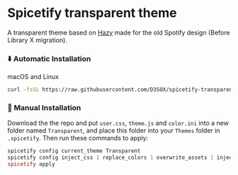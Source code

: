 # Spicetify transparent theme

A transparent theme based on <a href="https://github.com/Astromations/Hazy">Hazy</a> made for the old Spotify design (Before Library X migration).
    
### ⬇️ Automatic Installation

macOS and Linux

```bash
curl -fsSL https://raw.githubusercontent.com/D3SOX/spicetify-transparent/master/install.sh | sh
```    
    
### 📃 Manual Installation

Download the the repo and put `user.css`, `theme.js` and `color.ini` into a new folder named `Transparent`, and place this folder into your `Themes` folder in `.spicetify`.
Then run these commands to apply:
    
```powershell
spicetify config current_theme Transparent
spicetify config inject_css 1 replace_colors 1 overwrite_assets 1 inject_theme_js 1
spicetify apply
```


